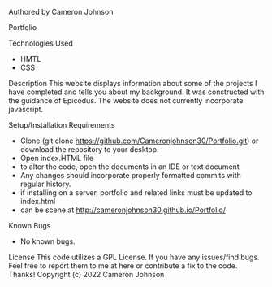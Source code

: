 Authored by Cameron Johnson

Portfolio

Technologies Used
* HMTL
* CSS

Description
This website displays information about some of the projects I have completed and tells you about my background. It was constructed with the guidance of Epicodus. The website does not currently incorporate javascript.

Setup/Installation Requirements
* Clone (git clone https://github.com/Cameronjohnson30/Portfolio.git) or download the repository to your desktop.
* Open index.HTML file 
* to alter the code, open the documents in an IDE or text document
* Any changes should incorporate properly formatted commits with regular history.
* if installing on a server, portfolio and related links must be updated to index.html
* can be scene at http://cameronjohnson30.github.io/Portfolio/

Known Bugs
* No known bugs.

License
This code utilizes a GPL License. If you have any issues/find bugs. Feel free to report them to me at here or contribute a fix to the code. Thanks!
Copyright (c) 2022 Cameron Johnson
